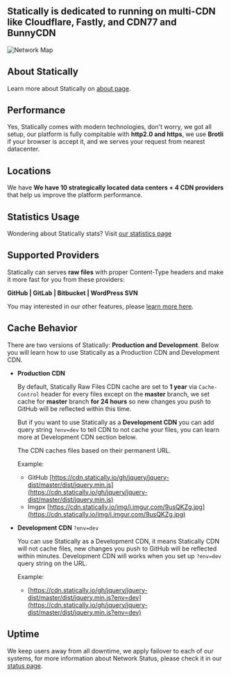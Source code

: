 Statically is dedicated to running on multi-CDN like Cloudflare, Fastly, and CDN77 and BunnyCDN
------------------

![Network Map](https://statically.io/static/images/features/statically_net.png)

About Statically
---------------

Learn more about Statically on [about page](https://statically.io/about).

Performance
-----------

Yes, Statically comes with modern technologies, don't worry, we got all setup, our platform is fully compitable with **http2.0 and https**, we use **Brotli** if your browser is accept it, and we serves your request from nearest datacenter.

Locations
---------

We have **We have 10 strategically located data centers + 4 CDN providers** that help us improve the platform performance.

Statistics Usage
----------------

Wondering about Statically stats? Visit [our statistics page](https://statically.io/stats)

Supported Providers
-------------------

Statically can serves **raw files** with proper Content-Type headers and make it more fast for you from these providers:

**GitHub \| GitLab \| Bitbucket \| WordPress SVN**

You may interested in our other features, please [learn more here](https://statically.io/about).

## Cache Behavior

There are two versions of Statically: **Production and Development**. Below you will learn how to use Statically as a Production CDN and Development CDN.

*   **Production CDN**

    By default, Statically Raw Files CDN cache are set to **1 year** via `Cache-Control` header for every files except on the **master** branch, we set cache for **master** branch **for 24 hours** so new changes you push to GitHub will be reflected within this time.

    But if you want to use Statically as a **Development CDN** you can add query string `?env=dev` to tell CDN to not cache your files, you can learn more at Development CDN section below.

    The CDN caches files based on their permanent URL.

    Example:

    * GitHub [https://cdn.statically.io/gh/jquery/jquery-dist/master/dist/jquery.min.js](https://cdn.statically.io/gh/jquery/jquery-dist/master/dist/jquery.min.js)
    * Imgpx [https://cdn.statically.io/img/i.imgur.com/9usQKZg.jpg](https://cdn.statically.io/img/i.imgur.com/9usQKZg.jpg)

*   **Development CDN** `?env=dev`

    You can use Statically as a Development CDN, it means Statically CDN will not cache files, new changes you push to GitHub will be reflected within minutes. Development CDN will works when you set up `?env=dev` query string on the URL.

    Example:

    * [https://cdn.statically.io/gh/jquery/jquery-dist/master/dist/jquery.min.js?env=dev](https://cdn.statically.io/gh/jquery/jquery-dist/master/dist/jquery.min.js?env=dev)

## Uptime

We keep users away from all downtime, we apply failover to each of our systems, for more information about Network Status, please check it in our [status page](https://status.marsble.com).
